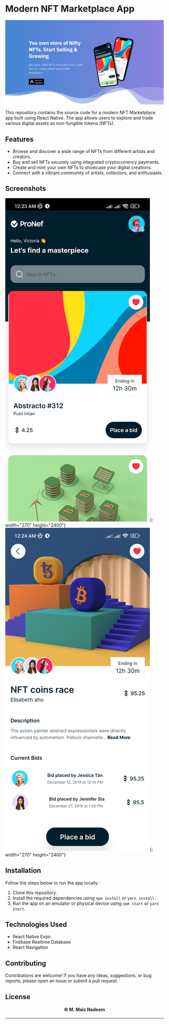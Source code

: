 # Modern NFT Marketplace App

![Banner Image](https://github.com/MaizNadeem/NFT-Marketplace/blob/firebase/images/Banner.png)

This repository contains the source code for a modern NFT Marketplace app built using React Native. The app allows users to explore and trade various digital assets as non-fungible tokens (NFTs).

## Features

- Browse and discover a wide range of NFTs from different artists and creators.
- Buy and sell NFTs securely using integrated cryptocurrency payments.
- Create and mint your own NFTs to showcase your digital creations.
- Connect with a vibrant community of artists, collectors, and enthusiasts.

## Screenshots

![Image](https://github.com/MaizNadeem/NFT-Marketplace/blob/firebase/images/Image%201.jpg){: width="270" height="2400"}
![Image](https://github.com/MaizNadeem/NFT-Marketplace/blob/firebase/images/Image%202.jpg){: width="270" height="2400"}

## Installation

Follow the steps below to run the app locally:

1. Clone this repository.
2. Install the required dependencies using `npm install` or `yarn install`.
3. Run the app on an emulator or physical device using `npm start` or `yarn start`.

## Technologies Used

- React Native Expo
- Firebase Realtime Database
- React Navigation

## Contributing

Contributions are welcome! If you have any ideas, suggestions, or bug reports, please open an issue or submit a pull request.

## License

<h4 align="center"> © M. Maiz Nadeem </h4>

---

